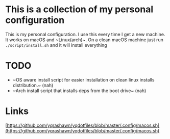 # This is a collection of my personal configuration

This is my personal configuration. I use this every time I get a new machine.
It works on macOS and ~Linux(arch)~. On a clean macOS machine just run `./script/install.sh` and it will install everything

# TODO

- ~OS aware install script for easier installation on clean linux installs distribution.~ (nah)
- ~Arch install script that installs deps from the boot drive~ (nah)

# Links

[https://github.com/yqrashawn/yqdotfiles/blob/master/.config/macos.sh](https://github.com/yqrashawn/yqdotfiles/blob/master/.config/macos.sh)
